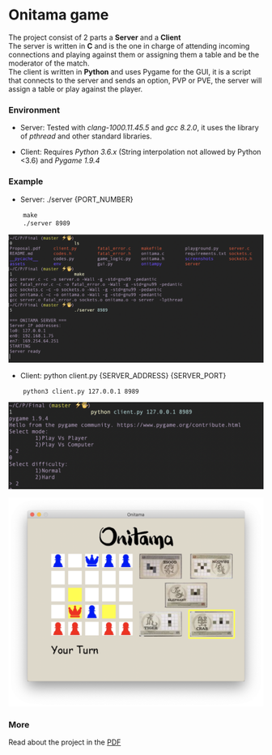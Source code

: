 <h1>Onitama game</h1>
The project consist of 2 parts a <b>Server</b> and a <b>Client</b><br/>
The server is written in <b>C</b> and is the one in charge of attending incoming connections and playing against them or assigning them a table and be the moderator of the match.<br/>
The client is written in <b>Python</b> and uses Pygame for the GUI, it is a script that connects to the server and sends an option, PVP or PVE, the server will assign a table or play against the player. <br/>

<h3>Environment</h3>

- Server: Tested with <i>clang-1000.11.45.5</i> and <i>gcc 8.2.0</i>, it uses the library of <i>pthread</i> and other standard libraries.<br/>

- Client: Requires <i>Python 3.6.x</i> (String interpolation not allowed by Python <3.6) and <i>Pygame 1.9.4</i>

<h3>Example</h3>

* Server: ./server {PORT_NUMBER}

``` 
    make
    ./server 8989
```

![Init Server](https://github.com/rubcuadra/TC2025_PA/blob/master/Final/screenshots/server.png)

* Client: python client.py {SERVER_ADDRESS} {SERVER_PORT}

```
    python3 client.py 127.0.0.1 8989
```

![Init Client](https://github.com/rubcuadra/TC2025_PA/blob/master/Final/screenshots/client.png)

![Board Example](https://github.com/rubcuadra/TC2025_PA/blob/master/Final/screenshots/GUI.png)

<h3>More</h3>

Read about the project in the [PDF](https://github.com/rubcuadra/TC2025_PA/blob/master/Final/Proposal.pdf)